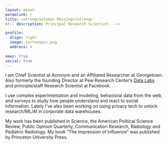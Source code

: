 ```yaml
---
layout: about
permalink: /
title: <strong>Solomon Messing</strong>
<!-- description: Principal Research Scientist. -->

profile:
  align: right
  image: cartoonpic.png
  address: >
    
news: true
social: true
---
```



I am Chief Scientist at Acronym and an Affiliated Researcher at Georgetown. Also formerly the founding Director at Pew Research Center’s [Data Labs](http://www.pewresearch.org/fact-tank/2017/02/23/qa-with-solomon-messing-of-pew-research-centers-data-labs/) and principle/staff Research Scientist at Facebook. 

I use complex experimentation and modeling, behavioral data from the web, and surveys to study how people understand and react to social information. Lately I've also been working on using privacy tech to unlock research/ML/AI in corporate data warehouses. 

My work has been published in Science, the American Political Science Review, Public Opinion Quarterly, Communication Research, Radiology and Pediatric Radiology. My book “The Impression of Influence” was published by Princeton University Press.


